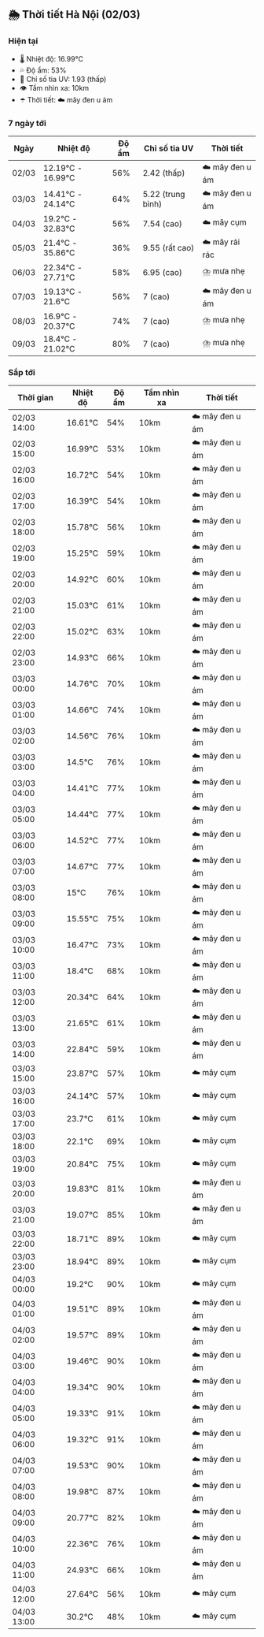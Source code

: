## 🌦️ Thời tiết Hà Nội (02/03)

### Hiện tại

- 🌡️ Nhiệt độ: 16.99℃
- 💦 Độ ẩm: 53%
- 🌟 Chỉ số tia UV: 1.93 (thấp)
- 👁️ Tầm nhìn xa: 10km
- ☂️ Thời tiết: ☁️ mây đen u ám

### 7 ngày tới

| Ngày | Nhiệt độ | Độ ẩm | Chỉ số tia UV | Thời tiết |
| --- | --- | --- | --- | --- |
| 02/03 | 12.19℃ - 16.99℃ | 56% | 2.42 (thấp) | ☁️ mây đen u ám |
| 03/03 | 14.41℃ - 24.14℃ | 64% | 5.22 (trung bình) | ☁️ mây đen u ám |
| 04/03 | 19.2℃ - 32.83℃ | 56% | 7.54 (cao) | ☁️ mây cụm |
| 05/03 | 21.4℃ - 35.86℃ | 36% | 9.55 (rất cao) | ☁️ mây rải rác |
| 06/03 | 22.34℃ - 27.71℃ | 58% | 6.95 (cao) | ⛈️ mưa nhẹ |
| 07/03 | 19.13℃ - 21.6℃ | 56% | 7 (cao) | ☁️ mây đen u ám |
| 08/03 | 16.9℃ - 20.37℃ | 74% | 7 (cao) | ⛈️ mưa nhẹ |
| 09/03 | 18.4℃ - 21.02℃ | 80% | 7 (cao) | ⛈️ mưa nhẹ |

### Sắp tới

| Thời gian | Nhiệt độ | Độ ẩm | Tầm nhìn xa | Thời tiết |
| --- | --- | --- | --- | --- |
| 02/03 14:00 | 16.61℃ | 54% | 10km | ☁️ mây đen u ám |
| 02/03 15:00 | 16.99℃ | 53% | 10km | ☁️ mây đen u ám |
| 02/03 16:00 | 16.72℃ | 54% | 10km | ☁️ mây đen u ám |
| 02/03 17:00 | 16.39℃ | 54% | 10km | ☁️ mây đen u ám |
| 02/03 18:00 | 15.78℃ | 56% | 10km | ☁️ mây đen u ám |
| 02/03 19:00 | 15.25℃ | 59% | 10km | ☁️ mây đen u ám |
| 02/03 20:00 | 14.92℃ | 60% | 10km | ☁️ mây đen u ám |
| 02/03 21:00 | 15.03℃ | 61% | 10km | ☁️ mây đen u ám |
| 02/03 22:00 | 15.02℃ | 63% | 10km | ☁️ mây đen u ám |
| 02/03 23:00 | 14.93℃ | 66% | 10km | ☁️ mây đen u ám |
| 03/03 00:00 | 14.76℃ | 70% | 10km | ☁️ mây đen u ám |
| 03/03 01:00 | 14.66℃ | 74% | 10km | ☁️ mây đen u ám |
| 03/03 02:00 | 14.56℃ | 76% | 10km | ☁️ mây đen u ám |
| 03/03 03:00 | 14.5℃ | 76% | 10km | ☁️ mây đen u ám |
| 03/03 04:00 | 14.41℃ | 77% | 10km | ☁️ mây đen u ám |
| 03/03 05:00 | 14.44℃ | 77% | 10km | ☁️ mây đen u ám |
| 03/03 06:00 | 14.52℃ | 77% | 10km | ☁️ mây đen u ám |
| 03/03 07:00 | 14.67℃ | 77% | 10km | ☁️ mây đen u ám |
| 03/03 08:00 | 15℃ | 76% | 10km | ☁️ mây đen u ám |
| 03/03 09:00 | 15.55℃ | 75% | 10km | ☁️ mây đen u ám |
| 03/03 10:00 | 16.47℃ | 73% | 10km | ☁️ mây đen u ám |
| 03/03 11:00 | 18.4℃ | 68% | 10km | ☁️ mây đen u ám |
| 03/03 12:00 | 20.34℃ | 64% | 10km | ☁️ mây đen u ám |
| 03/03 13:00 | 21.65℃ | 61% | 10km | ☁️ mây đen u ám |
| 03/03 14:00 | 22.84℃ | 59% | 10km | ☁️ mây đen u ám |
| 03/03 15:00 | 23.87℃ | 57% | 10km | ☁️ mây cụm |
| 03/03 16:00 | 24.14℃ | 57% | 10km | ☁️ mây cụm |
| 03/03 17:00 | 23.7℃ | 61% | 10km | ☁️ mây cụm |
| 03/03 18:00 | 22.1℃ | 69% | 10km | ☁️ mây cụm |
| 03/03 19:00 | 20.84℃ | 75% | 10km | ☁️ mây cụm |
| 03/03 20:00 | 19.83℃ | 81% | 10km | ☁️ mây đen u ám |
| 03/03 21:00 | 19.07℃ | 85% | 10km | ☁️ mây đen u ám |
| 03/03 22:00 | 18.71℃ | 89% | 10km | ☁️ mây cụm |
| 03/03 23:00 | 18.94℃ | 89% | 10km | ☁️ mây cụm |
| 04/03 00:00 | 19.2℃ | 90% | 10km | ☁️ mây cụm |
| 04/03 01:00 | 19.51℃ | 89% | 10km | ☁️ mây đen u ám |
| 04/03 02:00 | 19.57℃ | 89% | 10km | ☁️ mây đen u ám |
| 04/03 03:00 | 19.46℃ | 90% | 10km | ☁️ mây đen u ám |
| 04/03 04:00 | 19.34℃ | 90% | 10km | ☁️ mây đen u ám |
| 04/03 05:00 | 19.33℃ | 91% | 10km | ☁️ mây đen u ám |
| 04/03 06:00 | 19.32℃ | 91% | 10km | ☁️ mây đen u ám |
| 04/03 07:00 | 19.53℃ | 90% | 10km | ☁️ mây đen u ám |
| 04/03 08:00 | 19.98℃ | 87% | 10km | ☁️ mây đen u ám |
| 04/03 09:00 | 20.77℃ | 82% | 10km | ☁️ mây đen u ám |
| 04/03 10:00 | 22.36℃ | 76% | 10km | ☁️ mây đen u ám |
| 04/03 11:00 | 24.93℃ | 66% | 10km | ☁️ mây đen u ám |
| 04/03 12:00 | 27.64℃ | 56% | 10km | ☁️ mây cụm |
| 04/03 13:00 | 30.2℃ | 48% | 10km | ☁️ mây cụm |
